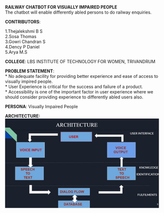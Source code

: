 **RAILWAY CHATBOT FOR VISUALLY IMPAIRED PEOPLE**</br>
The chatbot will enable differently abled persons to do railway enquiries.</br>

**CONTRIBUTORS**:<br/>

 1.Thejalekshmi B S</br>
 2.Sosa Thomas</br>
 3.Gowri Chandran S</br>
 4.Dency P Daniel</br>
 5.Arya M.S</br>
 
**COLLEGE**: LBS INSTITUTE OF TECHNOLOGY FOR WOMEN, TRIVANDRUM</br>

**PROBLEM STATEMENT**:</br>
      * No adequate facility  for  providing better experience and ease of access to visually impired people.</br>
      * User Experience is critical for the success and failure of a product.</br>
      * Accessibility is one  of the important factor in user experience  where we should consider  providing  experience  to differently abled users  also.</br>
      
 **PERSONA**: Visually Impaired People</br>
 
 **ARCHITECTURE:**</br>
 ![image_1.png](src/Architecture.jpeg)
     




